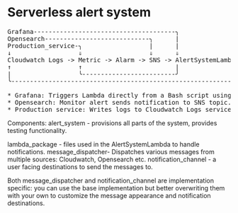# Serverless alert system 

<pre>
Grafana--------------------------------------╮
Opensearch----------------------------╮      |
Production_service-╮                  |      |
↓                  ⇓                  ⇓      ⇓
Cloudwatch Logs -> Metric -> Alarm -> SNS -> AlertSystemLambda╮
↑                  ↑                         |                |
|                  ╰-------------------------╯                |
╰-------------------------------------------------------------╯

* Grafana: Triggers Lambda directly from a Bash script using AWS CLI.
* Opensearch: Monitor alert sends notification to SNS topic.
* Production_service: Writes logs to Cloudwatch Logs service and sends metrics to the Cloudwatch service.
</pre>

Components:
alert_system - provisions all parts of the system, provides testing functionality.

lambda_package - files used in the AlertSystemLambda to handle notifications.
message_dispatcher- Dispatches various messages from multiple sources: Cloudwatch, Opensearch etc.
notification_channel - a user facing destinations to send the messages to. 

Both message_dispatcher and notification_channel are implementation specific: you can use the base implementation
but better overwriting them with your own to customize the message appearance and notification destinations. 
